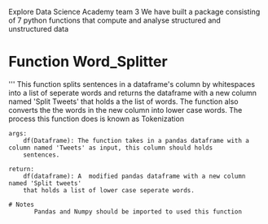Explore Data Science Academy team 3 
We have built a package consisting of 7 python functions that compute and analyse structured and unstructured data



# Function Word_Splitter

''' This function splits sentences in a dataframe's column by whitespaces into a list
    of seperate words and returns the dataframe with a new column
    named 'Split Tweets' that holds a the list of words. The function also converts the the words in the new column 
    into lower case words. The process this function does is known as Tokenization

    args:
        df(Dataframe): The function takes in a pandas dataframe with a column named 'Tweets' as input, this column should holds
        sentences.

    return:
        df(dataframe): A  modified pandas dataframe with a new column named 'Split tweets'
        that holds a list of lower case seperate words.
        
    # Notes
           Pandas and Numpy should be imported to used this function
           
    
    
